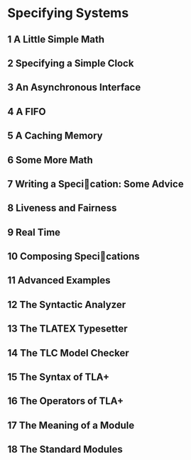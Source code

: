 # Specifying Systems

## 1 A Little Simple Math

## 2 Specifying a Simple Clock

## 3 An Asynchronous Interface

## 4 A FIFO

## 5 A Caching Memory

## 6 Some More Math

## 7 Writing a Specication: Some Advice

## 8 Liveness and Fairness

## 9 Real Time

## 10 Composing Specications

## 11 Advanced Examples

## 12 The Syntactic Analyzer

## 13 The TLATEX Typesetter

## 14 The TLC Model Checker

## 15 The Syntax of TLA+

## 16 The Operators of TLA+

## 17 The Meaning of a Module

## 18 The Standard Modules

